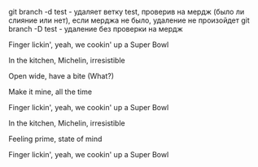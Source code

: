 git branch -d test - удаляет ветку test, проверив на мердж (было ли слияние или нет), если мерджа не было, удаление не произойдет
git branch -D test - удаление без проверки на мердж

Finger lickin', yeah, we cookin' up a Super Bowl 

In the kitchen, Michelin, irresistible 

Open wide, have a bite (What?)

Make it mine, all the time 

Finger lickin', yeah, we cookin' up a Super Bowl

In the kitchen, Michelin, irresistible

Feeling prime, state of mind

Finger lickin', yeah, we cookin' up a Super Bowl
